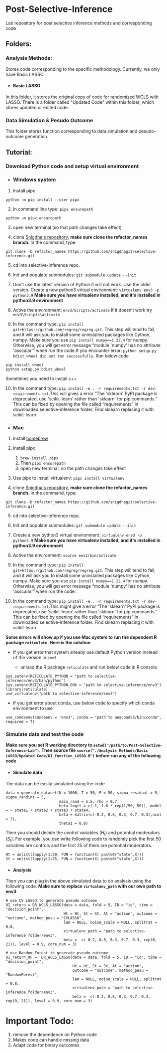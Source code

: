 # Post-Selective-Inference
Lab repository for post selective inference methods and corresponding code

## Folders:

### Analysis Methods:
Stores code corresponding to the specific methodology. Currently, we only have Basic LASSO.

- #### Basic LASSO
In this folder, it stores the original copy of code for randomized WCLS with LASSO. There is a folder called "Updated Code"
within this folder, which stores updated or edited code. 

### Data Simulation & Pesudo Outcome
This folder stores function corresponding to data simulation and pesudo-outcome generation.

## Tutorial:

### Download Python code and setup virtual environment

- ### Windows system

1. Install pipx

```
python -m pip install --user pipx
```

2. In command line type: ``pipx ensurepath``

```
python -m pipx ensurepath
```

3. open new terminal (so that path changes take effect)

4. clone [Snigdha's repository](https://github.com/snigdhagit/selective-inference/tree/refactor_names), **make sure clone the refactor_names branch**. In the command, type:

``git clone -b refactor_names https://github.com/snigdhagit/selective-inference.git``

5. cd into selective-inference repo. 

6. Init and populate submodules: ``git submodule update --init``

7. Don’t use the latest version of Python it will not work. Use the older version. Create a new python3 virtual environment: ``virtualenv env3 -p python3.9`` **Make sure you have virtualenv installed, and it's installed in python3.9 environment**

8.	Active the environment: ``env3/Scripts/activate`` If it doesn’t work try ``env3\Scripts\activate``

9. In the command type: ``pip install git+https://github.com/regreg/regreg.git``. This step will tend to fail, and it will ask you to install some uninstalled packages like Cython, numpy. Make sure you use ``pip install numpy==1.22.4`` for numpy. Otherwise, you will get error message “module 'numpy' has no attribute 'asscalar'” when run the code.If you encounter error: ```python setup.py bdist_wheel did not run successfully```. Run below code

```
pip install wheel
python setup.py bdist_wheel 
```

Sometimes you need to install c++

10. In the command type: ``pip install -e . -r requirements.txt -r dev-requirements.txt``.This will gives a error “The 'sklearn' PyPI package is deprecated, use 'scikit-learn' rather than 'sklearn' for pip commands.” This can be fixed by opening the file called “requirements” in downloaded selective-inference folder. Find sklearn replacing it with scikit-learn

- ### Mac

1. Install [homebrew](https://brew.sh/)

2. Install pipx
    1. `brew install pipx`
    2. Then `pipx ensurepath`
    3. open new terminal, so the path changes take effect
  
3. Use pipx to install virtualenv: ``pipx install virtualenv``

4.  clone [Snigdha's repository](https://github.com/snigdhagit/selective-inference/tree/refactor_names), **make sure clone the refactor_names branch**. In the command, type:

``git clone -b refactor_names https://github.com/snigdhagit/selective-inference.git``

5. cd into selective-inference repo. 

6. Init and populate submodules: ``git submodule update --init``

7. Create a new python3 virtual environment: ``virtualenv env3 -p python3.9`` **Make sure you have virtualenv installed, and it's installed in python3.9 environment**

8. Active the environment: ``source env3/bin/activate``

9. In the command type: ``pip install git+https://github.com/regreg/regreg.git``. This step will tend to fail, and it will ask you to install some uninstalled packages like Cython, numpy. Make sure you use ``pip install numpy==1.22.4`` for numpy. Otherwise, you will get error message “module 'numpy' has no attribute 'asscalar'” when run the code.

10. In the command type: ``pip install -e . -r requirements.txt -r dev-requirements.txt``.This might give a error “The 'sklearn' PyPI package is deprecated, use 'scikit-learn' rather than 'sklearn' for pip commands.” This can be fixed by opening the file called “requirements” in downloaded selective-inference folder. Find sklearn replacing it with scikit-learn

**Some errors will show up if you use Mac system to run the dependent R package ```reticulate```. Here is the solution**

- If you get error that system already use default Python version instead of the version in ```env3```. 

    - unload the R package ```reticulate``` and run below code in R console

```
Sys.setenv(RETICULATE_PYTHON = "path to selective-inference/env3/bin/python")
Sys.setenv(RETICULATE_PYTHON_ENV = "path to selective-inference/env3")
library(reticulate)
use_virtualenv("path to selective-inference/env3")
```

- If you get error about conda, use below code to specify which conda environment to use

```
use_condaenv(condaenv = 'env3', conda = "path to anaconda3/bin/conda", required = T)
```

### Simulate data and test the code

**Make sure you set R working directory to ```setwd("/path/to/Post-Selective-Inference-Lab")```. Then source file ``source("./Analysis Methods/Basic LASSO/Updated Code/UI_function_LASSO.R")`` before run any of the following code**

- #### Simulate data

The data can be easily simulated using the code

```
data = generate_dataset(N = 1000, T = 50, P = 50, sigma_residual = 5, sigma_randint = 5, 
                        main_rand = 5.5, rho = 0.7,
                        beta_logit = c(-1, 1.6 * rep(1/50, 50)), model = ~ state1 + state2 + state3 + state4, 
                        beta = matrix(c(-0.2, 0.8, 0.3, 0.7, 0.3),ncol = 1),
                        theta1 = 0.8)
```
Then you should decide the control variables ($H_t$) and potential moderators ($S_t$). For example, you can write following code to randomly pick the first 50 variables are controls and the first 25 of them are potential moderators.

```
Ht = unlist(lapply(1:50, FUN = function(X) paste0("state",X)))
St = unlist(lapply(1:25, FUN = function(X) paste0("state",X)))
```

- #### Analysis

Then you can plug in the above simulated data to do analysis using the following code. **Make sure to replace ```virtualenv_path``` with our own path to env3**

```
# use CV LASSO to generate pseudo outcome
UI_return = DR_WCLS_LASSO(data = data, fold = 5, ID = "id", time = "decision_point", 
                          Ht = Ht, St = St, At = "action", outcome = "outcome", method_pesu = "CVLASSO", 
                          lam = NULL, noise_scale = NULL, splitrat = 0.8, 
                          virtualenv_path = "path to selective-inference folder/env3",
                          beta =  c(-0.2, 0.8, 0.3, 0.7, 0.3, rep(0, 21)), level = 0.9, core_num = 3)
                          
# use Random Forest to generate pseudo outcome                          
UI_return_RF =  DR_WCLS_LASSO(data = data, fold = 5, ID = "id", time = "decision_point", 
                              Ht = Ht, St = St, At = "action", 
                              outcome = "outcome", method_pesu = "RandomForest", 
                              lam = NULL, noise_scale = NULL, splitrat = 0.8, 
                              virtualenv_path = "path to selective-inference folder/env3",
                              beta =  c(-0.2, 0.8, 0.3, 0.7, 0.3, rep(0, 21)), level = 0.9, core_num = 3)
```

# Important Todo:
1. remove the dependence on Python code
2. Makes code can handle missing data
3. Adapt code for binary outcomes
